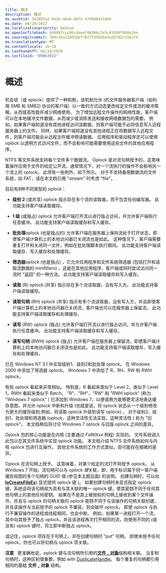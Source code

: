 ```yaml
---
title: 概述
description: 概述
ms.assetid: 3b2895a2-9a2e-46eb-b8fb-47d6db4a1de0
ms.date: 04/20/2017
ms.localizationpriority: medium
ms.openlocfilehash: b4089fccc06c4aeaf4b984c2e5c41950f6d4e14a
ms.sourcegitcommit: 7b9c3ba12b05bbf78275395bbe3a287d2c31bcf4
ms.translationtype: MT
ms.contentlocale: zh-CN
ms.lasthandoff: 08/28/2020
ms.locfileid: "89063022"
---
```

# <a name="overview"></a>概述


## <span id="ddk_network_redirector_design_and_performance_if"></span><span id="DDK_NETWORK_REDIRECTOR_DESIGN_AND_PERFORMANCE_IF"></span>


机会锁（或 oplock）提供了一种机制，该机制允许 (的文件服务器客户端（如利用 SMB 和 SMB2) 协议的客户端）以一致的方式动态更改给定文件或流的缓冲策略，从而提高性能并减少网络使用。 为了增加远程文件操作的网络性能，客户端可以在本地缓冲文件数据，从而减少或消除发送和接收网络数据包的需要。 例如，如果客户端知道没有其他进程访问该数据，则客户端可能不必将信息写入远程服务器上的文件。 同样，如果客户端知道没有其他进程正在将数据写入远程文件，则客户端可能会从远程文件缓冲预读数据。 应用程序和驱动程序还可以使用 oplock 以透明方式访问文件，而不会影响可能需要使用这些文件的其他应用程序。

NTFS 等文件系统支持每个文件多个数据流。 Oplock 是对流句柄授予的，这意味着操作应用于文件的给定公开流，通常情况下，对一个流执行的操作不会影响另一个流上的 oplock。 此项有一些例外，如下所示。 对于不支持备用数据流的文件系统，如 FAT，请在本文档引用 "stream" 时考虑 "file"。

目前有8种不同类型的 oplock：

-   **级别 2** (或共享) oplock 指示存在多个流的读取器，而不包含任何编写器。 此功能支持客户端读取缓存。

-   **1 级** (或独占) oplock 允许客户端打开流以进行独占访问，并允许客户端执行任意缓冲。 此功能支持客户端读取缓存和写入缓存。

-   **批处理**oplock (也是独占的) 允许客户端在服务器上保持流处于打开状态，即使客户端计算机上的本地访问器已关闭流也是如此。 这种情况下，客户端需要重复打开和关闭同一文件，例如在批处理脚本执行期间。 此功能支持客户端读取缓存、写入缓存和处理缓存。

-   **筛选器**oplock (也是独占) ，它允许应用程序和文件系统筛选器 (包括打开和读取流数据的 minifilters) ，这是在其他应用程序、客户端或同时尝试访问同一流时 "返回" 的一种方法。 此功能支持客户端读取缓存和写入缓存。

-   **读取** (R) oplock (共享) 指示存在多个流读取器，没有写入方。 此功能支持客户端读取缓存。

-   **读取句柄** (RH) oplock (共享) 指示有多个流读取器，没有写入方，并且即使客户端计算机上的本地访问器已关闭流，客户端也可以在服务器上保留流。 此功能支持客户端读取缓存和处理缓存。

-   **读写** (RW) oplock (独占) 允许客户端打开流以进行独占访问，并允许客户端执行任意缓冲。 此功能支持客户端读取缓存和写入缓存。

-   **读写句柄** (RWH) oplock (独占) 允许客户端在服务器上保留流，即使客户端计算机上的本地访问器已关闭流也是如此。 此功能支持客户端读取缓存、写入缓存和处理缓存。

已在 Windows NT 3.1 中实现级别1、级别2和批处理 oplock。 在 Windows 2000 中添加了筛选器 oplock。 Windows 7 中添加了 R、RH、RW 和 RWH oplock。

有些 oplock 看起来非常相似。 特别是，R 看起来类似于 Level 2，类似于 Level 1，RWH 看起来类似于 Batch。 "R"、"RH"、"RW" 和 "RWH oplock" (称为 "Windows 7 oplock" ) 已添加到 Windows 7，以便调用方能够更灵活地表达缓存意图，并允许 oplock 中断和升级 (也就是说，将 oplock 状态从一个级别修改为更大的缓存级别;例如，将读取 oplock 升级到读写 oplock) 。 对于级别2、级别1、批处理和筛选器 (oplock，这种灵活性无法实现，这种灵活性 ) 称为 "旧 oplock"。 本文档稍后将讨论 Windows 7 oplock 与旧版 oplock 之间的差异。

Oplock 包的核心功能是在内核 (主要通过 *FsRtlXxx* 例程) 实现的。 文件系统调入此包以在其文件系统中实现 oplock 功能。 本文档介绍 NTFS 文件系统如何与内核 oplock 包进行互操作。 其他文件系统的工作方式类似，但可能存在细微的差异。

Oplock 在流句柄上授予。 这意味着，对某个给定的流打开将授予 oplock。 从 Windows 7 开始，流句柄可以与 *oplock 键*关联，即，用于标识属于同一客户端缓存视图的多个句柄的 GUID 值 (参见本主题后面) 的说明。 创建句柄时，可以向 [**IoCreateFileEx**](/windows-hardware/drivers/ddi/ntddk/nf-ntddk-iocreatefileex)) 显式提供 oplock 键 (。 如果创建句柄时未显式指定 oplock 键，系统会将该句柄视为具有与其关联的唯一 oplock 键，使其密钥不同于任何其他句柄上的其他任何密钥。 如果在不是其上被授权的句柄上接收到某个文件操作，并且与 oplock 的句柄关联的 oplock 密钥不同于与该操作的句柄关联的键，并且该操作与当前授予的 oplock 不兼容，则会破坏 oplock。 即使 oplock 与执行不兼容操作的进程或线程相同，也会中断。 例如，如果某一进程打开一个流，其中向其授予了独占 oplock，并且该进程再次打开相同的流，则使用不同的 (或没有) oplock 键时，将立即中断独占 oplock。

请记住，oplock 项存在于句柄上，并在创建句柄时 "put" 句柄。 即使未授予任何 oplock，你也可以将句柄与 oplock 项关联。

**注意**   更准确地说，oplock 键与流句柄所引用的[**文件 \_ 对象**](/windows-hardware/drivers/ddi/wdm/ns-wdm-_file_object)结构相关联。 当复制句柄时，这种区别很重要，例如 with [DuplicateHandle](https://go.microsoft.com/fwlink/p/?linkid=124237)。 每个重复的句柄都引用相同的基础 **文件 \_ 对象** 结构。

 

 

